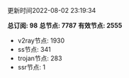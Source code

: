 更新时间2022-08-02 23:19:34

**总订阅: 98**
**总节点: 7787**
**有效节点: 2555**
- v2ray节点: 1930
- ss节点: 341
- trojan节点: 283
- ssr节点: 1
